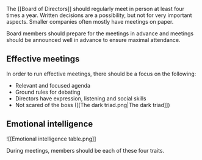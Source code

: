 The [[Board of Directors]] should regularly meet in person at least four times a year. Written decisions are a possibility, but not for very important aspects. Smaller companies often mostly have meetings on paper.

Board members should prepare for the meetings in advance and meetings should be announced well in advance to ensure maximal attendance.
## Effective meetings
In order to run effective meetings, there should be a focus on the following:
- Relevant and focused agenda
- Ground rules for debating
- Directors have expression, listening and social skills
- Not scared of the boss ([[The dark triad.png|The dark triad]])
## Emotional intelligence
![[Emotional intelligence table.png]]

During meetings, members should be each of these four traits.